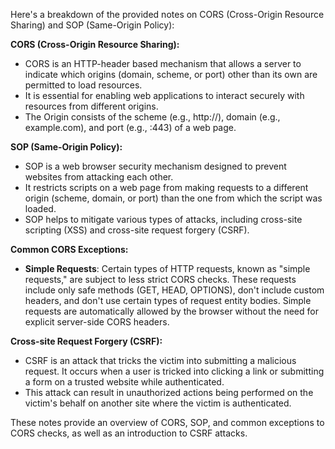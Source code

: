 Here's a breakdown of the provided notes on CORS (Cross-Origin Resource Sharing) and SOP (Same-Origin Policy):

**CORS (Cross-Origin Resource Sharing):**

- CORS is an HTTP-header based mechanism that allows a server to indicate which origins (domain, scheme, or port) other than its own are permitted to load resources.
- It is essential for enabling web applications to interact securely with resources from different origins.
- The Origin consists of the scheme (e.g., http://), domain (e.g., example.com), and port (e.g., :443) of a web page.

**SOP (Same-Origin Policy):**

- SOP is a web browser security mechanism designed to prevent websites from attacking each other.
- It restricts scripts on a web page from making requests to a different origin (scheme, domain, or port) than the one from which the script was loaded.
- SOP helps to mitigate various types of attacks, including cross-site scripting (XSS) and cross-site request forgery (CSRF).

**Common CORS Exceptions:**

- **Simple Requests**: Certain types of HTTP requests, known as "simple requests," are subject to less strict CORS checks. These requests include only safe methods (GET, HEAD, OPTIONS), don't include custom headers, and don't use certain types of request entity bodies. Simple requests are automatically allowed by the browser without the need for explicit server-side CORS headers.

**Cross-site Request Forgery (CSRF):**

- CSRF is an attack that tricks the victim into submitting a malicious request. It occurs when a user is tricked into clicking a link or submitting a form on a trusted website while authenticated.
- This attack can result in unauthorized actions being performed on the victim's behalf on another site where the victim is authenticated.

These notes provide an overview of CORS, SOP, and common exceptions to CORS checks, as well as an introduction to CSRF attacks.
